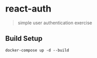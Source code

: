 # react-auth

> simple user authentication exercise

## Build Setup

```
docker-compose up -d --build

```

